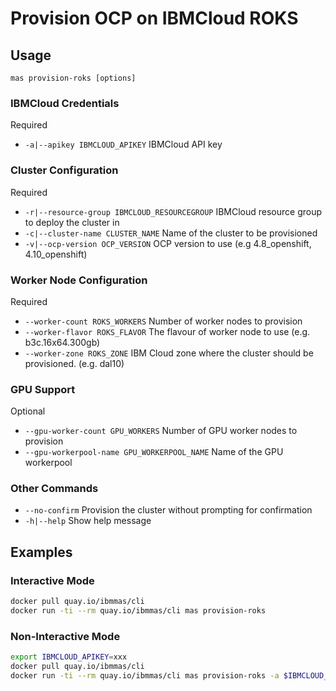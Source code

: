 Provision OCP on IBMCloud ROKS
===============================================================================

Usage
-------------------------------------------------------------------------------
`mas provision-roks [options]`

### IBMCloud Credentials
Required

- `-a|--apikey IBMCLOUD_APIKEY` IBMCloud API key

### Cluster Configuration
Required

- `-r|--resource-group IBMCLOUD_RESOURCEGROUP` IBMCloud resource group to deploy the cluster in
- `-c|--cluster-name CLUSTER_NAME` Name of the cluster to be provisioned
- `-v|--ocp-version OCP_VERSION` OCP version to use (e.g 4.8_openshift, 4.10_openshift)

### Worker Node Configuration
Required

- `--worker-count ROKS_WORKERS` Number of worker nodes to provision
- `--worker-flavor ROKS_FLAVOR` The flavour of worker node to use (e.g. b3c.16x64.300gb)
- `--worker-zone ROKS_ZONE` IBM Cloud zone where the cluster should be provisioned. (e.g. dal10)

### GPU Support
Optional

- `--gpu-worker-count GPU_WORKERS` Number of GPU worker nodes to provision
- `--gpu-workerpool-name GPU_WORKERPOOL_NAME` Name of the GPU workerpool

### Other Commands
- `--no-confirm` Provision the cluster without prompting for confirmation
- `-h|--help` Show help message


Examples
-------------------------------------------------------------------------------

### Interactive Mode
```bash
docker pull quay.io/ibmmas/cli
docker run -ti --rm quay.io/ibmmas/cli mas provision-roks
```

### Non-Interactive Mode
```bash
export IBMCLOUD_APIKEY=xxx
docker pull quay.io/ibmmas/cli
docker run -ti --rm quay.io/ibmmas/cli mas provision-roks -a $IBMCLOUD_APIKEY -r mas-development -c masonroks -v 4.10_openshift --worker-count 3 --worker-flavor b3c.16x64.300gb --worker-zone dal10 --no-confirm
```
